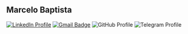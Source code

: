 ## Marcelo Baptista

[![LinkedIn Profile](https://img.shields.io/badge/LinkedIn-blue?style=flat-square&logo=linkedin&labelColor=blue&link=https://www.linkedin.com/in/marcelocbaptista/)](hhttps://www.linkedin.com/in/marcelocbaptista/)
[![Gmail Badge](https://img.shields.io/badge/-Gmail-c14438?style=flat-square&logo=Gmail&logoColor=white&link=mailto:marcelocbaptista@gmail.com)](mailto:marcelocbaptista@gmail.com)
![GitHub Profile](https://img.shields.io/badge/GitHub-lightgrey?style=flat-square&logo=github&link=https://github.com/marcelobaptista)
![Telegram Profile](https://img.shields.io/badge/Telegram-grey?style=flat-square&logo=telegram&link=https://t.me/marcelobaptista)
